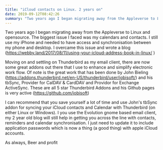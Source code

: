 ```yaml
---
title: "iCloud contacts on Linux. 2 years on"
date: 2019-09-12T08:42:26
summary: "Two years ago I began migrating away from the Appleverse to Linux and opensource. The biggest issue I faced was my calendars and contacts. I still use my iPhone and..."
---
```


Two years ago I began migrating away from the Appleverse to Linux and opensource. The biggest issue I faced was my calendars and contacts. I still use my iPhone and needed to have access and synchronisation between my phone and desktop. I overcame this issue and wrote a blog (<https://webby.land/2017/08/11/using-your-icloud-address-book-in-linux/> ) 
 
 Moving on and settling on Thunderbird as my email client, there are now some great addons out there that I use to enhance and simplify electronic work flow. Of note is the great work that has been done by John Bieling (<https://addons.thunderbird.net/en-US/thunderbird/user/jobisoft/>) and his tbSync, Provider for CalDAV & CardDAV and Providor for Exchange ActiveSync. These are all 5 star Thunderbird Addons and his Github pages is very active (<https://github.com/jobisoft>) 
 
 I can recommend that you save yourself a lot of time and use John's tbSync addon for syncing your iCloud contacts and Calendar with Thunderbird (on either Linux or Windows). I you use the Evolution gnome based email client, my 2 year old blog will still help in getting you across the line with contacts, reminders and calendar synchronisation. I just need to update it to include application passwords which is now a thing (a good thing) with apple iCloud accounts. 
 
 As always, Beer and profit